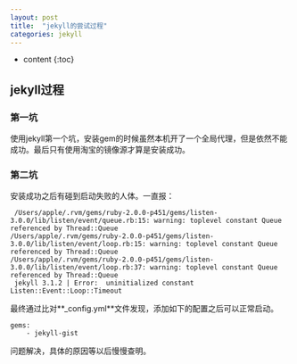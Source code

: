 ```yaml
---
layout: post
title:  "jekyll的尝试过程"
categories: jekyll
---
```


* content
{:toc}
## jekyll过程

### 第一坑
使用jekyll第一个坑，安装gem的时候虽然本机开了一个全局代理，但是依然不能成功。最后只有使用淘宝的镜像源才算是安装成功。
### 第二坑
安装成功之后有碰到启动失败的人体。一直报：   
     
     /Users/apple/.rvm/gems/ruby-2.0.0-p451/gems/listen-3.0.0/lib/listen/event/queue.rb:15: warning: toplevel constant Queue referenced by Thread::Queue
    /Users/apple/.rvm/gems/ruby-2.0.0-p451/gems/listen-3.0.0/lib/listen/event/loop.rb:15: warning: toplevel constant Queue referenced by Thread::Queue
    /Users/apple/.rvm/gems/ruby-2.0.0-p451/gems/listen-3.0.0/lib/listen/event/loop.rb:37: warning: toplevel constant Queue referenced by Thread::Queue
     jekyll 3.1.2 | Error:  uninitialized constant Listen::Event::Loop::Timeout
最终通过比对**_config.yml**文件发现，添加如下的配置之后可以正常启动。
    
    gems:
        - jekyll-gist
问题解决，具体的原因等以后慢慢查明。